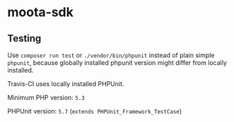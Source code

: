 # moota-sdk

## Testing
Use `composer run test` or `./vendor/bin/phpunit` instead of plain simple `phpunit`,
because  globally installed phpunit version might differ from  locally installed.

Travis-CI uses locally installed PHPUnit.

Minimum PHP version: `5.3`  

PHPUnit version: `5.7` (`extends PHPUnit_Framework_TestCase`)
